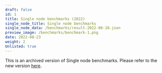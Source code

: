 ```yaml
---
draft: false
id: 1
title: Single node benchmarks (2022)
single_node_title: Single node benchmarks
single_node_data: /benchmarks/result-2022-08-10.json
preview_image: /benchmarks/benchmark-1.png
date: 2022-08-23
weight: 2
Unlisted: true
---
```


This is an archived version of Single node benchmarks. Please refer to the new version [here](/benchmarks/single-node-speed-benchmark/).
